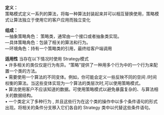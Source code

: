 **定义：**  
策略模式定义一系列的算法，将每一种算法封装起来并可以相互替换使用，策略模式让算法独立于使用它的客户应用而独立变化  

**组成：**  
—抽象策略角色： 策略类，通常由一个接口或者抽象类实现。  
—具体策略角色：包装了相关的算法和行为。  
—环境角色：持有一个策略类的引用，最终给客户端调用  

**适用性**
当存在以下情况时使用 Strategy模式  
• 许多相关的类仅仅是行为有异。“策略”提供了一种用多个行为中的一个行为来配置一个类的方法。  
• 需要使用一个算法的不同变体。例如，你可能会定义一些反映不同的空间 /时间权衡的算法。当这些变体实现为一个算法的类层次时,可以使用策略模式。  
• 算法使用客户不应该知道的数据。可使用策略模式以避免暴露复杂的、与算法相关的数据结构。  
• 一个类定义了多种行为 , 并且这些行为在这个类的操作中以多个条件语句的形式出现。将相关的条件分支移入它们各自的 Strategy 类中以代替这些条件语句。  
